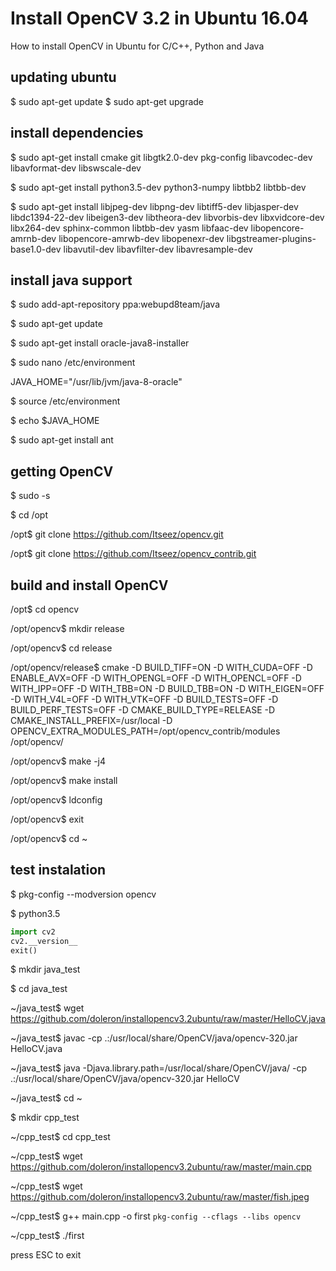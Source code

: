 # Install OpenCV 3.2 in Ubuntu 16.04
How to install OpenCV in Ubuntu for C/C++, Python and Java

## updating ubuntu

$ sudo apt-get update
$ sudo apt-get upgrade

## install dependencies

$ sudo apt-get install cmake git libgtk2.0-dev pkg-config libavcodec-dev libavformat-dev libswscale-dev

$ sudo apt-get install python3.5-dev python3-numpy libtbb2 libtbb-dev 

$ sudo apt-get install libjpeg-dev libpng-dev libtiff5-dev libjasper-dev libdc1394-22-dev libeigen3-dev libtheora-dev libvorbis-dev libxvidcore-dev libx264-dev sphinx-common libtbb-dev yasm libfaac-dev libopencore-amrnb-dev libopencore-amrwb-dev libopenexr-dev libgstreamer-plugins-base1.0-dev libavutil-dev libavfilter-dev  libavresample-dev

## install java support

$ sudo add-apt-repository ppa:webupd8team/java

$ sudo apt-get update

$ sudo apt-get install oracle-java8-installer

$ sudo nano /etc/environment

JAVA_HOME="/usr/lib/jvm/java-8-oracle"

$ source /etc/environment

$ echo $JAVA_HOME

$ sudo apt-get install ant

## getting OpenCV

$ sudo -s

$ cd /opt

/opt$ git clone https://github.com/Itseez/opencv.git

/opt$ git clone https://github.com/Itseez/opencv_contrib.git

## build and install OpenCV

/opt$ cd opencv

/opt/opencv$ mkdir release

/opt/opencv$ cd release

/opt/opencv/release$ cmake -D BUILD_TIFF=ON -D WITH_CUDA=OFF -D ENABLE_AVX=OFF -D WITH_OPENGL=OFF -D WITH_OPENCL=OFF -D WITH_IPP=OFF -D WITH_TBB=ON -D BUILD_TBB=ON -D WITH_EIGEN=OFF -D WITH_V4L=OFF -D WITH_VTK=OFF -D BUILD_TESTS=OFF -D BUILD_PERF_TESTS=OFF -D CMAKE_BUILD_TYPE=RELEASE  -D CMAKE_INSTALL_PREFIX=/usr/local -D OPENCV_EXTRA_MODULES_PATH=/opt/opencv_contrib/modules /opt/opencv/

/opt/opencv$ make -j4

/opt/opencv$ make install

/opt/opencv$ ldconfig

/opt/opencv$ exit

/opt/opencv$ cd ~

## test instalation
	
$ pkg-config --modversion opencv

$ python3.5
```python
import cv2
cv2.__version__
exit()
```
$ mkdir java_test

$ cd java_test

~/java_test$ wget https://github.com/doleron/installopencv3.2ubuntu/raw/master/HelloCV.java

~/java_test$ javac -cp .:/usr/local/share/OpenCV/java/opencv-320.jar HelloCV.java

~/java_test$ java -Djava.library.path=/usr/local/share/OpenCV/java/ -cp .:/usr/local/share/OpenCV/java/opencv-320.jar HelloCV

~/java_test$ cd ~

$ mkdir cpp_test

~/cpp_test$ cd cpp_test

~/cpp_test$ wget https://github.com/doleron/installopencv3.2ubuntu/raw/master/main.cpp

~/cpp_test$ wget https://github.com/doleron/installopencv3.2ubuntu/raw/master/fish.jpeg

~/cpp_test$ g++ main.cpp -o first `pkg-config --cflags --libs opencv`

~/cpp_test$ ./first

press ESC to exit


